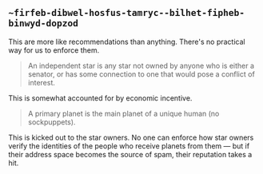 ## `~firfeb-dibwel-hosfus-tamryc--bilhet-fipheb-binwyd-dopzod`
This are more like recommendations than anything. There's no practical way for us to enforce them.

> An independent star is any star not owned by anyone who is either a senator, or has some connection to one that would pose a conflict of interest.

This is somewhat accounted for by economic incentive. 

> A primary planet is the main planet of a unique human (no sockpuppets).

This is kicked out to the star owners. No one can enforce how star owners verify the identities of the people who receive planets from them — but if their address space becomes the source of spam, their reputation takes a hit.